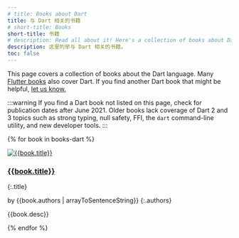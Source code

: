 ```yaml
---
# title: Books about Dart
title: 与 Dart 相关的书籍
# short-title: Books
short-title: 书籍
# description: Read all about it! Here's a collection of books about Dart.
description: 这里列举与 Dart 相关的书籍。
toc: false
---
```


This page covers a collection of books about the Dart language.
Many [Flutter books]({{site.flutter-docs}}/resources/books)
also cover Dart.
If you find another Dart book that might be helpful,
[let us know.]({{site.repo.this}}/issues)

:::warning
If you find a Dart book not listed on this page,
check for publication dates after June 2021.
Older books lack coverage of Dart 2 and 3 topics such as
strong typing, null safety, FFI, the `dart` command-line utility,
and new developer tools.
:::


{% for book in books-dart %}

<div class="book-img-with-details">
<a href="{{book.link}}" title="{{book.title}}">
  <img src="/assets/img/cover/{{book.cover}}" alt="{{book.title}}">
</a>
<div class="details">

### [{{book.title}}]({{book.link}})
{:.title}

by {{book.authors | arrayToSentenceString}}
{:.authors}

{{book.desc}}

</div>
</div>
{% endfor %}

